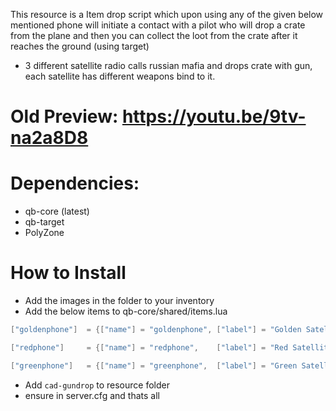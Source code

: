 This resource is a Item drop script which upon using any of the given below mentioned phone will initiate a contact with a pilot who will drop a crate from the plane and then you can collect the loot from the crate after it reaches the ground (using target)

- 3 different satellite radio calls russian mafia and drops crate with gun, each satellite has different weapons bind to it.

# Old Preview: https://youtu.be/9tv-na2a8D8

# Dependencies:

* qb-core (latest)
* qb-target
* PolyZone

# How to Install

- Add the images in the folder to your inventory
- Add the below items to qb-core/shared/items.lua

```lua
["goldenphone"]  = {["name"] = "goldenphone", ["label"] = "Golden Satellite Phone",	 ["weight"] = 200, 		["type"] = "item", 		["image"] = "goldenphone.png", 	["unique"] = false, 	["useable"] = true, 	["shouldClose"] = false,   ["combinable"] = nil,   ["description"] = "A communication device used to contact russian mafia."},

["redphone"]     = {["name"] = "redphone",    ["label"] = "Red Satellite Phone",	 ["weight"] = 200, 		["type"] = "item", 		["image"] = "redphone.png", 	["unique"] = false, 	["useable"] = true, 	["shouldClose"] = false,   ["combinable"] = nil,   ["description"] = "A communication device used to contact russian mafia."},

["greenphone"] 	 = {["name"] = "greenphone",  ["label"] = "Green Satellite Phone",	 ["weight"] = 200, 		["type"] = "item", 		["image"] = "greenphone.png", 	["unique"] = false, 	["useable"] = true, 	["shouldClose"] = false,   ["combinable"] = nil,   ["description"] = "A communication device used to contact russian mafia."},
```

* Add `cad-gundrop` to resource folder
* ensure in server.cfg and thats all
